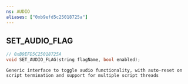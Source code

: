```yaml
---
ns: AUDIO
aliases: ["0xb9efd5c25018725a"]
---
```

## SET_AUDIO_FLAG

```c
// 0xB9EFD5C25018725A
void SET_AUDIO_FLAG(string flagName, bool enabled);
```

```
Generic interface to toggle audio functionality, with auto-reset on script termination and support for multiple script threads
```

